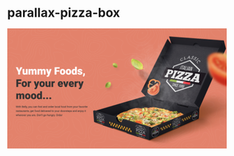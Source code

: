 # parallax-pizza-box
![alt text](https://github.com/sabin411/parallax-pizza-box/blob/main/public/ss.png?raw=true)
